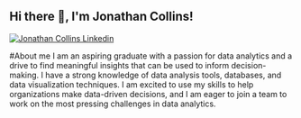 <h2> Hi there 👋, I'm Jonathan Collins! </h2>
    
[![Jonathan Collins Linkedin](https://img.shields.io/badge/LinkedIn-0077B5?style=for-the-badge&logo=linkedin&logoColor=white)](https://www.linkedin.com/in/jonathan-collins-mba-121657135/)

#About me
I am an aspiring graduate with a passion for data analytics and a drive to find meaningful insights that can be used to inform decision-making. I have a strong knowledge of data analysis tools, databases, and data visualization techniques. I am excited to use my skills to help organizations make data-driven decisions, and I am eager to join a team to work on the most pressing challenges in data analytics.
